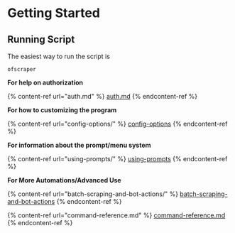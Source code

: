 # Getting Started

## Running Script

The easiest way to run the script is

```
ofscraper
```

**For help on authorization**

{% content-ref url="auth.md" %}
[auth.md](auth.md)
{% endcontent-ref %}

**For how to customizing the program**

{% content-ref url="config-options/" %}
[config-options](config-options/)
{% endcontent-ref %}

**For information about the prompt/menu system**

{% content-ref url="using-prompts/" %}
[using-prompts](using-prompts/)
{% endcontent-ref %}

**For More Automations/Advanced Use**

{% content-ref url="batch-scraping-and-bot-actions/" %}
[batch-scraping-and-bot-actions](batch-scraping-and-bot-actions/)
{% endcontent-ref %}

{% content-ref url="command-reference.md" %}
[command-reference.md](command-reference.md)
{% endcontent-ref %}
